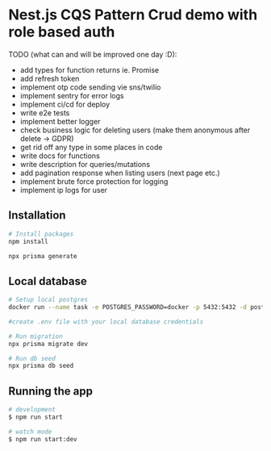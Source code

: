 # Nest.js CQS Pattern Crud demo with role based auth

TODO (what can and will be improved one day :D): 
- add types for function returns ie. Promise<T>
- add refresh token
- implement otp code sending vie sns/twilio
- implement sentry for error logs
- implement ci/cd for deploy
- write e2e tests
- implement better logger
- check business logic for deleting users (make them anonymous after delete  -> GDPR)
- get rid off any type in some places in code
- write docs for functions
- write description for queries/mutations
- add pagination response when listing users (next page etc.)
- implement brute force protection for logging
- implement ip logs for user

## Installation

```bash
# Install packages
npm install

npx prisma generate
```

## Local database

```bash
# Setup local postgres
docker run --name task -e POSTGRES_PASSWORD=docker -p 5432:5432 -d postgres:11.16

#create .env file with your local database credentials

# Run migration
npx prisma migrate dev

# Run db seed
npx prisma db seed
```

## Running the app

```bash
# development
$ npm run start

# watch mode
$ npm run start:dev

```
